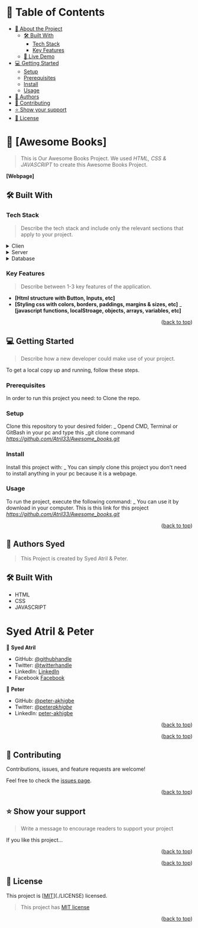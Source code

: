 <a name="readme-top"></a>

<!--
HOW TO USE:
This is an example of how you may give instructions on setting up your project locally.

Modify this file to match your project and remove sections that don't apply.

REQUIRED SECTIONS:
- Table of Contents
- About the Project
  - Built With
  - Live Demo
- Getting Started
- Authors
- Future Features- 
 - Mobile version design
- Desktop version design
- Dynamic HTML for featured-speakers

OPTIONAL SECTIONS:
- FAQ

After you're finished please remove all the comments and instructions!
-->

<div align="center">
  <!-- You are encouraged to replace this logo with your own! Otherwise you can also remove it. -->
  <br/>
</div>

<!-- TABLE OF CONTENTS -->

# 📗 Table of Contents

- [📖 About the Project](#about-project)
  - [🛠 Built With](#built-with)
    - [Tech Stack](#tech-stack)
    - [Key Features](#key-features)
  - [🚀 Live Demo](#live-demo)
- [💻 Getting Started](#getting-started)
  - [Setup](#setup)
  - [Prerequisites](#prerequisites)
  - [Install](#install)
  - [Usage](#usage)
- [👥 Authors](#authors)
- [🤝 Contributing](#contributing)
- [⭐️ Show your support](#support)
- [📝 License](#license)

<!-- PROJECT DESCRIPTION -->

# 📖 [Awesome Books] <a name="about-project"></a>

> This is Our Awesome Books Project. We used _HTML, CSS & JAVASCRIPT_ to create this Awesome Books Project.

**[Webpage]**

## 🛠 Built With <a name="built-with"></a>

### Tech Stack <a name="tech-stack"></a>

> Describe the tech stack and include only the relevant sections that apply to your project.

<details>
  <summary>Clien</summary>
  <ul>
    <li><a href="https://www.w3schools.com/html/">HTML</a></li>
     <li><a href="https://www.w3schools.com/css/">CSS</a></li>
     <li><a href="https://www.w3schools.com/css/">Javascript</a></li>
  </ul>
</details>

<details>
  <summary>Server</summary>
  <ul>
    <li>N/A</li>
  </ul>
</details>

<details>
<summary>Database</summary>
  <ul>
    <li>N/A</li>
  </ul>
</details>

<!-- Features -->

### Key Features <a name="key-features"></a>

> Describe between 1-3 key features of the application.

- **[Html structure with Button, Inputs, etc]**
- **[Styling css with colors, borders, paddings, margins & sizes, etc]**
_ **[javascript functions, localStroage, objects, arrays, variables, etc]**

<p align="right">(<a href="#readme-top">back to top</a>)</p>


<!-- GETTING STARTED -->

## 💻 Getting Started <a name="getting-started"></a>

> Describe how a new developer could make use of your project.

To get a local copy up and running, follow these steps.

### Prerequisites

In order to run this project you need: to Clone the repo.
<!--
Example command:
_git clone https://github.com/Atril33/Awesome_books.git_
```sh
 gem install rails
```
 -->

### Setup

Clone this repository to your desired folder:
_ Opend CMD, Terminal or GitBash in your pc and type this
 _git clone command _https://github.com/Atril33/Awesome_books.git_

<!--
Example commands:

```sh
  cd my-folder
 https://github.com/Atril33/Awesome_books.git
```
--->

### Install

Install this project with:
_ You can simply clone this project you don't need to install anything in your pc because it is a webpage.
<!--
Example command:

```sh
  cd my-project
  _git clone https://github.com/Atril33/Awesome_books.git_
```
--->

### Usage

To run the project, execute the following command:
_ You can use it by download in your computer.
 This is this link for this project _https://github.com/Atril33/Awesome_books.git_
<!--
Example command:

```sh
  rails server
### Deployment

You can deploy this project using:
Not Yet
<!--
Example:

```sh

```
 -->

<p align="right">(<a href="#readme-top">back to top</a>)</p>

<!-- AUTHORS -->

## 👥 Authors <a name="authors">Syed</a>

> This Project is created by Syed Atril & Peter.

## 🛠 Built With <a name="built-with"></a>
- HTML
- CSS
- JAVASCRIPT
# <a name="authors">Syed Atril & Peter</a>
👤 **Syed Atril**

- GitHub: [@githubhandle](https://github.com/Atril33)
- Twitter: [@twitterhandle](https://twitter.com/AtrilSyed)
- LinkedIn: [LinkedIn](https://www.linkedin.com/in/syed-atril-831696248/)
- Facebook [Facebook](https://web.facebook.com/profile.php?id=100073724910623)

👤 **Peter**

- GitHub: [@peter-akhigbe](https://github.com/peter-akhigbe)
- Twitter: [@peter*akhigbe*](https://twitter.com/peter_akhigbe_)
- LinkedIn: [peter-akhigbe](https://linkedin.com/in/peter-akhigbe)

<p align="right">(<a href="#readme-top">back to top</a>)</p>

<!-- FUTURE FEATURES -->

<p align="right">(<a href="#readme-top">back to top</a>)</p>

<!-- CONTRIBUTING -->

## 🤝 Contributing <a name="contributing"></a>

Contributions, issues, and feature requests are welcome!

Feel free to check the [issues page](../../issues/).

<p align="right">(<a href="#readme-top">back to top</a>)</p>

<!-- SUPPORT -->

## ⭐️ Show your support <a name="support"></a>

> Write a message to encourage readers to support your project

If you like this project...

<p align="right">(<a href="#readme-top">back to top</a>)</p>

<!-- ACKNOWLEDGEMENTS -->

<p align="right">(<a href="#readme-top">back to top</a>)</p>


<!-- LICENSE -->

## 📝 License <a name="license"></a>

This project is [[MIT](https://choosealicense.com/licenses/mit/)](./LICENSE) licensed.

> This project has [MIT license](https://choosealicense.com/licenses/mit/)

<p align="right">(<a href="#readme-top">back to top</a>)</p>
